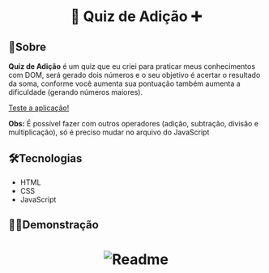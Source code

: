 <h1 align="center">🧠 Quiz de Adição ➕</h1>


## 📕Sobre

**Quiz de Adição** é um quiz que eu criei para praticar meus conhecimentos com DOM, será gerado dois números e o seu objetivo é acertar o resultado da soma, conforme você aumenta sua pontuação também aumenta a dificuldade (gerando números maiores).

<a href="https://diasrafael1.github.io/Quiz-de-Adicao/">Teste a aplicação!</a>

**Obs:** É possível fazer com outros operadores (adição, subtração, divisão e multiplicação), só é preciso mudar no arquivo do JavaScript

## 🛠️Tecnologias
- HTML
- CSS
- JavaScript
  
## 👨‍🏫Demonstração
<h1 align=center>
    <img alt="Readme" title="Readme" src="./assets/gifApresentaçao.gif">
</h1>
